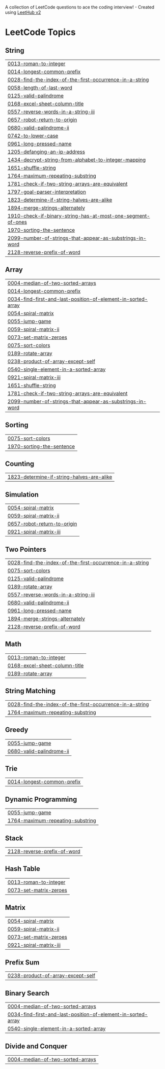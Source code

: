 A collection of LeetCode questions to ace the coding interview! - Created using [LeetHub v2](https://github.com/arunbhardwaj/LeetHub-2.0)
<!---LeetCode Topics Start-->
# LeetCode Topics
## String
|  |
| ------- |
| [0013-roman-to-integer](https://github.com/farazalibukhari-web/LeetCode-Solved-Problems/tree/master/0013-roman-to-integer) |
| [0014-longest-common-prefix](https://github.com/farazalibukhari-web/LeetCode-Solved-Problems/tree/master/0014-longest-common-prefix) |
| [0028-find-the-index-of-the-first-occurrence-in-a-string](https://github.com/farazalibukhari-web/LeetCode-Solved-Problems/tree/master/0028-find-the-index-of-the-first-occurrence-in-a-string) |
| [0058-length-of-last-word](https://github.com/farazalibukhari-web/LeetCode-Solved-Problems/tree/master/0058-length-of-last-word) |
| [0125-valid-palindrome](https://github.com/farazalibukhari-web/LeetCode-Solved-Problems/tree/master/0125-valid-palindrome) |
| [0168-excel-sheet-column-title](https://github.com/farazalibukhari-web/LeetCode-Solved-Problems/tree/master/0168-excel-sheet-column-title) |
| [0557-reverse-words-in-a-string-iii](https://github.com/farazalibukhari-web/LeetCode-Solved-Problems/tree/master/0557-reverse-words-in-a-string-iii) |
| [0657-robot-return-to-origin](https://github.com/farazalibukhari-web/LeetCode-Solved-Problems/tree/master/0657-robot-return-to-origin) |
| [0680-valid-palindrome-ii](https://github.com/farazalibukhari-web/LeetCode-Solved-Problems/tree/master/0680-valid-palindrome-ii) |
| [0742-to-lower-case](https://github.com/farazalibukhari-web/LeetCode-Solved-Problems/tree/master/0742-to-lower-case) |
| [0961-long-pressed-name](https://github.com/farazalibukhari-web/LeetCode-Solved-Problems/tree/master/0961-long-pressed-name) |
| [1205-defanging-an-ip-address](https://github.com/farazalibukhari-web/LeetCode-Solved-Problems/tree/master/1205-defanging-an-ip-address) |
| [1434-decrypt-string-from-alphabet-to-integer-mapping](https://github.com/farazalibukhari-web/LeetCode-Solved-Problems/tree/master/1434-decrypt-string-from-alphabet-to-integer-mapping) |
| [1651-shuffle-string](https://github.com/farazalibukhari-web/LeetCode-Solved-Problems/tree/master/1651-shuffle-string) |
| [1764-maximum-repeating-substring](https://github.com/farazalibukhari-web/LeetCode-Solved-Problems/tree/master/1764-maximum-repeating-substring) |
| [1781-check-if-two-string-arrays-are-equivalent](https://github.com/farazalibukhari-web/LeetCode-Solved-Problems/tree/master/1781-check-if-two-string-arrays-are-equivalent) |
| [1797-goal-parser-interpretation](https://github.com/farazalibukhari-web/LeetCode-Solved-Problems/tree/master/1797-goal-parser-interpretation) |
| [1823-determine-if-string-halves-are-alike](https://github.com/farazalibukhari-web/LeetCode-Solved-Problems/tree/master/1823-determine-if-string-halves-are-alike) |
| [1894-merge-strings-alternately](https://github.com/farazalibukhari-web/LeetCode-Solved-Problems/tree/master/1894-merge-strings-alternately) |
| [1910-check-if-binary-string-has-at-most-one-segment-of-ones](https://github.com/farazalibukhari-web/LeetCode-Solved-Problems/tree/master/1910-check-if-binary-string-has-at-most-one-segment-of-ones) |
| [1970-sorting-the-sentence](https://github.com/farazalibukhari-web/LeetCode-Solved-Problems/tree/master/1970-sorting-the-sentence) |
| [2099-number-of-strings-that-appear-as-substrings-in-word](https://github.com/farazalibukhari-web/LeetCode-Solved-Problems/tree/master/2099-number-of-strings-that-appear-as-substrings-in-word) |
| [2128-reverse-prefix-of-word](https://github.com/farazalibukhari-web/LeetCode-Solved-Problems/tree/master/2128-reverse-prefix-of-word) |
## Array
|  |
| ------- |
| [0004-median-of-two-sorted-arrays](https://github.com/farazalibukhari-web/LeetCode-Solved-Problems/tree/master/0004-median-of-two-sorted-arrays) |
| [0014-longest-common-prefix](https://github.com/farazalibukhari-web/LeetCode-Solved-Problems/tree/master/0014-longest-common-prefix) |
| [0034-find-first-and-last-position-of-element-in-sorted-array](https://github.com/farazalibukhari-web/LeetCode-Solved-Problems/tree/master/0034-find-first-and-last-position-of-element-in-sorted-array) |
| [0054-spiral-matrix](https://github.com/farazalibukhari-web/LeetCode-Solved-Problems/tree/master/0054-spiral-matrix) |
| [0055-jump-game](https://github.com/farazalibukhari-web/LeetCode-Solved-Problems/tree/master/0055-jump-game) |
| [0059-spiral-matrix-ii](https://github.com/farazalibukhari-web/LeetCode-Solved-Problems/tree/master/0059-spiral-matrix-ii) |
| [0073-set-matrix-zeroes](https://github.com/farazalibukhari-web/LeetCode-Solved-Problems/tree/master/0073-set-matrix-zeroes) |
| [0075-sort-colors](https://github.com/farazalibukhari-web/LeetCode-Solved-Problems/tree/master/0075-sort-colors) |
| [0189-rotate-array](https://github.com/farazalibukhari-web/LeetCode-Solved-Problems/tree/master/0189-rotate-array) |
| [0238-product-of-array-except-self](https://github.com/farazalibukhari-web/LeetCode-Solved-Problems/tree/master/0238-product-of-array-except-self) |
| [0540-single-element-in-a-sorted-array](https://github.com/farazalibukhari-web/LeetCode-Solved-Problems/tree/master/0540-single-element-in-a-sorted-array) |
| [0921-spiral-matrix-iii](https://github.com/farazalibukhari-web/LeetCode-Solved-Problems/tree/master/0921-spiral-matrix-iii) |
| [1651-shuffle-string](https://github.com/farazalibukhari-web/LeetCode-Solved-Problems/tree/master/1651-shuffle-string) |
| [1781-check-if-two-string-arrays-are-equivalent](https://github.com/farazalibukhari-web/LeetCode-Solved-Problems/tree/master/1781-check-if-two-string-arrays-are-equivalent) |
| [2099-number-of-strings-that-appear-as-substrings-in-word](https://github.com/farazalibukhari-web/LeetCode-Solved-Problems/tree/master/2099-number-of-strings-that-appear-as-substrings-in-word) |
## Sorting
|  |
| ------- |
| [0075-sort-colors](https://github.com/farazalibukhari-web/LeetCode-Solved-Problems/tree/master/0075-sort-colors) |
| [1970-sorting-the-sentence](https://github.com/farazalibukhari-web/LeetCode-Solved-Problems/tree/master/1970-sorting-the-sentence) |
## Counting
|  |
| ------- |
| [1823-determine-if-string-halves-are-alike](https://github.com/farazalibukhari-web/LeetCode-Solved-Problems/tree/master/1823-determine-if-string-halves-are-alike) |
## Simulation
|  |
| ------- |
| [0054-spiral-matrix](https://github.com/farazalibukhari-web/LeetCode-Solved-Problems/tree/master/0054-spiral-matrix) |
| [0059-spiral-matrix-ii](https://github.com/farazalibukhari-web/LeetCode-Solved-Problems/tree/master/0059-spiral-matrix-ii) |
| [0657-robot-return-to-origin](https://github.com/farazalibukhari-web/LeetCode-Solved-Problems/tree/master/0657-robot-return-to-origin) |
| [0921-spiral-matrix-iii](https://github.com/farazalibukhari-web/LeetCode-Solved-Problems/tree/master/0921-spiral-matrix-iii) |
## Two Pointers
|  |
| ------- |
| [0028-find-the-index-of-the-first-occurrence-in-a-string](https://github.com/farazalibukhari-web/LeetCode-Solved-Problems/tree/master/0028-find-the-index-of-the-first-occurrence-in-a-string) |
| [0075-sort-colors](https://github.com/farazalibukhari-web/LeetCode-Solved-Problems/tree/master/0075-sort-colors) |
| [0125-valid-palindrome](https://github.com/farazalibukhari-web/LeetCode-Solved-Problems/tree/master/0125-valid-palindrome) |
| [0189-rotate-array](https://github.com/farazalibukhari-web/LeetCode-Solved-Problems/tree/master/0189-rotate-array) |
| [0557-reverse-words-in-a-string-iii](https://github.com/farazalibukhari-web/LeetCode-Solved-Problems/tree/master/0557-reverse-words-in-a-string-iii) |
| [0680-valid-palindrome-ii](https://github.com/farazalibukhari-web/LeetCode-Solved-Problems/tree/master/0680-valid-palindrome-ii) |
| [0961-long-pressed-name](https://github.com/farazalibukhari-web/LeetCode-Solved-Problems/tree/master/0961-long-pressed-name) |
| [1894-merge-strings-alternately](https://github.com/farazalibukhari-web/LeetCode-Solved-Problems/tree/master/1894-merge-strings-alternately) |
| [2128-reverse-prefix-of-word](https://github.com/farazalibukhari-web/LeetCode-Solved-Problems/tree/master/2128-reverse-prefix-of-word) |
## Math
|  |
| ------- |
| [0013-roman-to-integer](https://github.com/farazalibukhari-web/LeetCode-Solved-Problems/tree/master/0013-roman-to-integer) |
| [0168-excel-sheet-column-title](https://github.com/farazalibukhari-web/LeetCode-Solved-Problems/tree/master/0168-excel-sheet-column-title) |
| [0189-rotate-array](https://github.com/farazalibukhari-web/LeetCode-Solved-Problems/tree/master/0189-rotate-array) |
## String Matching
|  |
| ------- |
| [0028-find-the-index-of-the-first-occurrence-in-a-string](https://github.com/farazalibukhari-web/LeetCode-Solved-Problems/tree/master/0028-find-the-index-of-the-first-occurrence-in-a-string) |
| [1764-maximum-repeating-substring](https://github.com/farazalibukhari-web/LeetCode-Solved-Problems/tree/master/1764-maximum-repeating-substring) |
## Greedy
|  |
| ------- |
| [0055-jump-game](https://github.com/farazalibukhari-web/LeetCode-Solved-Problems/tree/master/0055-jump-game) |
| [0680-valid-palindrome-ii](https://github.com/farazalibukhari-web/LeetCode-Solved-Problems/tree/master/0680-valid-palindrome-ii) |
## Trie
|  |
| ------- |
| [0014-longest-common-prefix](https://github.com/farazalibukhari-web/LeetCode-Solved-Problems/tree/master/0014-longest-common-prefix) |
## Dynamic Programming
|  |
| ------- |
| [0055-jump-game](https://github.com/farazalibukhari-web/LeetCode-Solved-Problems/tree/master/0055-jump-game) |
| [1764-maximum-repeating-substring](https://github.com/farazalibukhari-web/LeetCode-Solved-Problems/tree/master/1764-maximum-repeating-substring) |
## Stack
|  |
| ------- |
| [2128-reverse-prefix-of-word](https://github.com/farazalibukhari-web/LeetCode-Solved-Problems/tree/master/2128-reverse-prefix-of-word) |
## Hash Table
|  |
| ------- |
| [0013-roman-to-integer](https://github.com/farazalibukhari-web/LeetCode-Solved-Problems/tree/master/0013-roman-to-integer) |
| [0073-set-matrix-zeroes](https://github.com/farazalibukhari-web/LeetCode-Solved-Problems/tree/master/0073-set-matrix-zeroes) |
## Matrix
|  |
| ------- |
| [0054-spiral-matrix](https://github.com/farazalibukhari-web/LeetCode-Solved-Problems/tree/master/0054-spiral-matrix) |
| [0059-spiral-matrix-ii](https://github.com/farazalibukhari-web/LeetCode-Solved-Problems/tree/master/0059-spiral-matrix-ii) |
| [0073-set-matrix-zeroes](https://github.com/farazalibukhari-web/LeetCode-Solved-Problems/tree/master/0073-set-matrix-zeroes) |
| [0921-spiral-matrix-iii](https://github.com/farazalibukhari-web/LeetCode-Solved-Problems/tree/master/0921-spiral-matrix-iii) |
## Prefix Sum
|  |
| ------- |
| [0238-product-of-array-except-self](https://github.com/farazalibukhari-web/LeetCode-Solved-Problems/tree/master/0238-product-of-array-except-self) |
## Binary Search
|  |
| ------- |
| [0004-median-of-two-sorted-arrays](https://github.com/farazalibukhari-web/LeetCode-Solved-Problems/tree/master/0004-median-of-two-sorted-arrays) |
| [0034-find-first-and-last-position-of-element-in-sorted-array](https://github.com/farazalibukhari-web/LeetCode-Solved-Problems/tree/master/0034-find-first-and-last-position-of-element-in-sorted-array) |
| [0540-single-element-in-a-sorted-array](https://github.com/farazalibukhari-web/LeetCode-Solved-Problems/tree/master/0540-single-element-in-a-sorted-array) |
## Divide and Conquer
|  |
| ------- |
| [0004-median-of-two-sorted-arrays](https://github.com/farazalibukhari-web/LeetCode-Solved-Problems/tree/master/0004-median-of-two-sorted-arrays) |
<!---LeetCode Topics End-->
